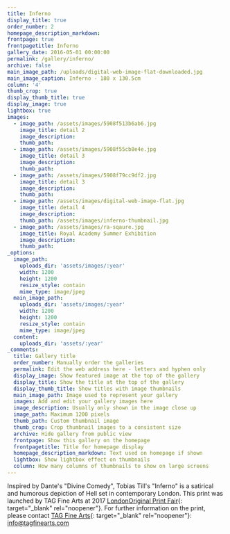 ```yaml
---
title: Inferno
display_title: true
order_number: 2
homepage_description_markdown:
frontpage: true
frontpagetitle: Inferno
gallery_date: 2016-05-01 00:00:00
permalink: /gallery/inferno/
archive: false
main_image_path: /uploads/digital-web-image-flat-downloaded.jpg
main_image_caption: Inferno - 180 x 130.5cm
column: '4'
thumb_crop: true
display_thumb_title: true
display_image: true
lightbox: true
images:
  - image_path: /assets/images/5908f513b6ab6.jpg
    image_title: detail 2
    image_description:
    thumb_path:
  - image_path: /assets/images/5908f55cb8e4e.jpg
    image_title: detail 3
    image_description:
    thumb_path:
  - image_path: /assets/images/5908f79cc9df2.jpg
    image_title: detail 3
    image_description:
    thumb_path:
  - image_path: /assets/images/digital-web-image-flat.jpg
    image_title: detail 4
    image_description:
    thumb_path: /assets/images/inferno-thumbnail.jpg
  - image_path: /assets/images/ra-sqaure.jpg
    image_title: Royal Academy Summer Exhibition
    image_description:
    thumb_path:
_options:
  image_path:
    uploads_dir: 'assets/images/:year'
    width: 1200
    height: 1200
    resize_style: contain
    mime_type: image/jpeg
  main_image_path:
    uploads_dir: 'assets/images/:year'
    width: 1200
    height: 1200
    resize_style: contain
    mime_type: image/jpeg
  content:
    uploads_dir: 'assets/:year'
_comments:
  title: Gallery title
  order_number: Manually order the galleries
  permalink: Edit the web address here - letters and hyphen only
  display_image: Show featured image at the top of the gallery
  display_title: Show the title at the top of the gallery
  display_thumb_title: Show titles with image thumbnails
  main_image_path: Image used to represent your gallery
  images: Add and edit your gallery images here
  image_description: Usually only shown in the image close up
  image_path: Maximum 1200 pixels
  thumb_path: Custom thumbnail image
  thumb_crop: Crop thumbnail images to a consistent size
  archive: Hide gallery from public view
  frontpage: Show this gallery on the homepage
  frontpagetitle: Title for homepage display
  homepage_description_markdown: Text used on homepage if shown
  lightbox: Show lightbox effect on thumbnails
  column: How many columns of thumbnails to show on large screens
---
```


Inspired by Dante's "Divine Comedy", Tobias Till's "Inferno" is a satirical and humorous depiction of Hell set in contemporary London. This print was launched by TAG Fine Arts at 2017 [London](__notset__)[Original Print Fair](https://londonoriginalprintfair.com/){: target="_blank" rel="noopener"}. For further information on the print, please contact [TAG Fine Arts](https://www.tagfinearts.com/artists/tobias-till/){: target="_blank" rel="noopener"}\: info@tagfinearts.com
